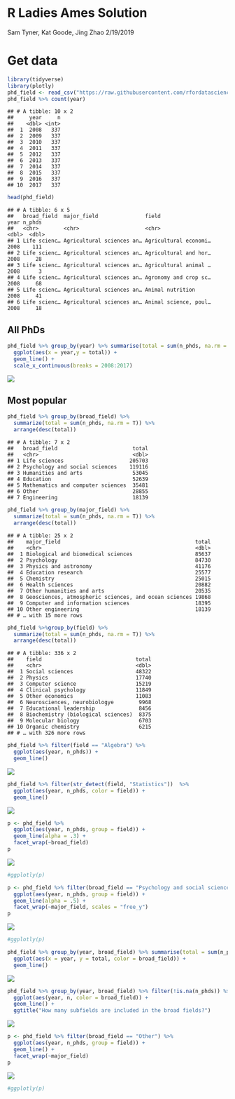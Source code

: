 R Ladies Ames Solution
================
Sam Tyner, Kat Goode, Jing Zhao
2/19/2019

# Get data

``` r
library(tidyverse)
library(plotly)
phd_field <- read_csv("https://raw.githubusercontent.com/rfordatascience/tidytuesday/master/data/2019/2019-02-19/phd_by_field.csv")
phd_field %>% count(year)
```

    ## # A tibble: 10 x 2
    ##     year     n
    ##    <dbl> <int>
    ##  1  2008   337
    ##  2  2009   337
    ##  3  2010   337
    ##  4  2011   337
    ##  5  2012   337
    ##  6  2013   337
    ##  7  2014   337
    ##  8  2015   337
    ##  9  2016   337
    ## 10  2017   337

``` r
head(phd_field)
```

    ## # A tibble: 6 x 5
    ##   broad_field  major_field               field                  year n_phds
    ##   <chr>        <chr>                     <chr>                 <dbl>  <dbl>
    ## 1 Life scienc… Agricultural sciences an… Agricultural economi…  2008    111
    ## 2 Life scienc… Agricultural sciences an… Agricultural and hor…  2008     28
    ## 3 Life scienc… Agricultural sciences an… Agricultural animal …  2008      3
    ## 4 Life scienc… Agricultural sciences an… Agronomy and crop sc…  2008     68
    ## 5 Life scienc… Agricultural sciences an… Animal nutrition       2008     41
    ## 6 Life scienc… Agricultural sciences an… Animal science, poul…  2008     18

## All PhDs

``` r
phd_field %>% group_by(year) %>% summarise(total = sum(n_phds, na.rm = T)) %>% 
  ggplot(aes(x = year,y = total)) + 
  geom_line() + 
  scale_x_continuous(breaks = 2008:2017)
```

![](r-ladies-ames-soln_files/figure-gfm/alldegress-1.png)<!-- -->

## Most popular

``` r
phd_field %>% group_by(broad_field) %>% 
  summarize(total = sum(n_phds, na.rm = T)) %>% 
  arrange(desc(total))
```

    ## # A tibble: 7 x 2
    ##   broad_field                        total
    ##   <chr>                              <dbl>
    ## 1 Life sciences                     205703
    ## 2 Psychology and social sciences    119116
    ## 3 Humanities and arts                53045
    ## 4 Education                          52639
    ## 5 Mathematics and computer sciences  35481
    ## 6 Other                              28855
    ## 7 Engineering                        18139

``` r
phd_field %>% group_by(major_field) %>% 
  summarize(total = sum(n_phds, na.rm = T)) %>% 
  arrange(desc(total))
```

    ## # A tibble: 25 x 2
    ##    major_field                                           total
    ##    <chr>                                                 <dbl>
    ##  1 Biological and biomedical sciences                    85637
    ##  2 Psychology                                            84730
    ##  3 Physics and astronomy                                 41176
    ##  4 Education research                                    25577
    ##  5 Chemistry                                             25015
    ##  6 Health sciences                                       20882
    ##  7 Other humanities and arts                             20535
    ##  8 Geosciences, atmospheric sciences, and ocean sciences 19868
    ##  9 Computer and information sciences                     18395
    ## 10 Other engineering                                     18139
    ## # … with 15 more rows

``` r
phd_field %>%group_by(field) %>% 
  summarize(total = sum(n_phds, na.rm = T)) %>% 
  arrange(desc(total))
```

    ## # A tibble: 336 x 2
    ##    field                              total
    ##    <chr>                              <dbl>
    ##  1 Social sciences                    48322
    ##  2 Physics                            17740
    ##  3 Computer science                   15219
    ##  4 Clinical psychology                11849
    ##  5 Other economics                    11083
    ##  6 Neurosciences, neurobiologye        9968
    ##  7 Educational leadership              8456
    ##  8 Biochemistry (biological sciences)  8375
    ##  9 Molecular biology                   6703
    ## 10 Organic chemistry                   6215
    ## # … with 326 more rows

``` r
phd_field %>% filter(field == "Algebra") %>% 
  ggplot(aes(year, n_phds)) + 
  geom_line()
```

![](r-ladies-ames-soln_files/figure-gfm/algebra-1.png)<!-- -->

``` r
phd_field %>% filter(str_detect(field, "Statistics"))  %>% 
  ggplot(aes(year, n_phds, color = field)) + 
  geom_line()
```

![](r-ladies-ames-soln_files/figure-gfm/stats-1.png)<!-- -->

``` r
p <- phd_field %>% 
  ggplot(aes(year, n_phds, group = field)) + 
  geom_line(alpha = .3) + 
  facet_wrap(~broad_field)
p
```

![](r-ladies-ames-soln_files/figure-gfm/alltime-1.png)<!-- -->

``` r
#ggplotly(p)
```

``` r
p <- phd_field %>% filter(broad_field == "Psychology and social sciences") %>% 
  ggplot(aes(year, n_phds, group = field)) + 
  geom_line(alpha = .5) + 
  facet_wrap(~major_field, scales = "free_y")
p
```

![](r-ladies-ames-soln_files/figure-gfm/psych-1.png)<!-- -->

``` r
#ggplotly(p)
```

``` r
phd_field %>% group_by(year, broad_field) %>% summarise(total = sum(n_phds, na.rm = T)) %>% 
  ggplot(aes(x = year, y = total, color = broad_field)) +
  geom_line()
```

![](r-ladies-ames-soln_files/figure-gfm/byfield-1.png)<!-- -->

``` r
phd_field %>% group_by(year, broad_field) %>% filter(!is.na(n_phds)) %>% count() %>% 
  ggplot(aes(year, n, color = broad_field)) + 
  geom_line() + 
  ggtitle("How many subfields are included in the broad fields?")
```

![](r-ladies-ames-soln_files/figure-gfm/byfield2-1.png)<!-- -->

``` r
p <- phd_field %>% filter(broad_field == "Other") %>% 
  ggplot(aes(year, n_phds, group = field)) + 
  geom_line() + 
  facet_wrap(~major_field)
p
```

![](r-ladies-ames-soln_files/figure-gfm/byfield3-1.png)<!-- -->

``` r
#ggplotly(p)
```
